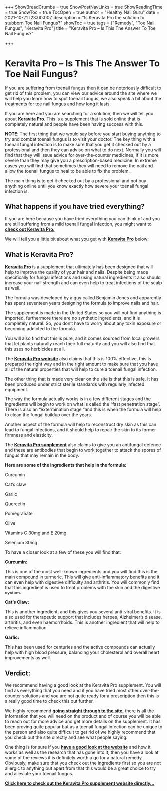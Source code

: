 +++
ShowBreadCrumbs = true
ShowPostNavLinks = true
ShowReadingTime = true
ShowToc = true
TocOpen = true
author = "Healthy Nail Guru"
date = 2021-10-21T23:00:00Z
description = "Is Keravita Pro the solution to stubborn Toe Nail Fungus?"
showToc = true
tags = ["Remedy", "Toe Nail Fungus", "Keravita Pro"]
title = "Keravita Pro – Is This The Answer To Toe Nail Fungus?"

+++
# Keravita Pro – Is This The Answer To Toe Nail Fungus?

If you are suffering from toenail fungus then it can be notoriously difficult to get rid of this problem, you can view our advice around the site where we will help you learn how to spot toenail fungus, we also speak a bit about the treatments for toe nail fungus and how long it lasts.

If you are here and you are searching for a solution, then we will tell you about [**Keravita Pro**](https://healthynailguru.com/link/toe-nail-fungus-treatment/). This is a supplement that is sold online that is completely natural and people have been having success with this.

**NOTE**: The first thing that we would say before you start buying anything to try and combat toenail fungus is to visit your doctor. The key thing with a toenail fungal infection is to make sure that you get it checked out by a professional and then they can advise on what to do next. Normally you will find that they will issue advice for over-the-counter medicines, if it is more severe than they may give you a prescription-based medicine. In extreme cases you will find that sometimes they will need to remove the nail and allow the toenail fungus to heal to be able to fix the problem.

The main thing is to get it checked out by a professional and not buy anything online until you know exactly how severe your toenail fungal infection is.

## What happens if you have tried everything?

If you are here because you have tried everything you can think of and you are still suffering from a mild toenail fungal infection, you might want to [**check out Keravita Pro.**](https://healthynailguru.com/link/toe-nail-fungus-treatment/)

We will tell you a little bit about what you get with [**Keravita Pro**](https://healthynailguru.com/link/toe-nail-fungus-treatment/) below:

## What is Keravita Pro?

[**Keravita Pro**](https://healthynailguru.com/link/toe-nail-fungus-treatment/) is a supplement that ultimately has been designed that will help to improve the quality of your hair and nails. Despite being made specifically for fungal infections and using natural ingredients it also should increase your nail strength and can even help to treat infections of the scalp as well.

The formula was developed by a guy called Benjamin Jones and apparently has spent seventeen years designing the formula to improve nails and hair.

The supplement is made in the United States so you will not find anything is imported, furthermore there are no synthetic ingredients, and it is completely natural. So, you don’t have to worry about any toxin exposure or becoming addicted to the formula.

You will also find that this is pure, and it comes sourced from local growers that let plants naturally reach their full maturity and you will also find that this uses no herbicides at all.

The [**Keravita Pro website**](https://healthynailguru.com/link/toe-nail-fungus-treatment/) also claims that this is 100% effective, this is prepared the right way and in the right amount to make sure that you have all of the natural properties that will help to cure a toenail fungal infection.

The other thing that is made very clear on the site is that this is safe. It has been produced under strict sterile standards with regularly infected equipment.

The way the formula actually works is in a few different stages and the ingredients will begin to work on what is called the “fast penetration stage”. There is also an “extermination stage “and this is when the formula will help to clean the fungal buildup over the years.

Another aspect of the formula will help to reconstruct dry skin as this can lead to fungal infections, and it should help to repair the skin to its former firmness and elasticity.

The [**Keravita Pro supplement**](https://healthynailguru.com/link/toe-nail-fungus-treatment/) also claims to give you an antifungal defence and these are antibodies that begin to work together to attack the spores of fungus that may remain in the body.

**Here are some of the ingredients that help in the formula:**

Curcumin

Cat’s claw

Garlic

Quercetin

Pomegranate

Olive

Vitamins C 30mg and E 20mg

Selenium 30mg

To have a closer look at a few of these you will find that:

**Curcumin:**

This is one of the most well-known ingredients and you will find this is the main compound in turmeric. This will give anti-inflammatory benefits and it can even help with digestive difficulty and arthritis. You will commonly find that this ingredient is used to treat problems with the skin and the digestive system.

**Cat’s Claw:**

This is another ingredient, and this gives you several anti-viral benefits. It is also used for therapeutic support that includes herpes, Alzheimer’s disease, arthritis, and even haemorrhoids. This is another ingredient that will help to relieve inflammation.

**Garlic:**

This has been used for centuries and the active compounds can actually help with high blood pressure, balancing your cholesterol and overall heart improvements as well.

## Verdict:

We recommend having a good look at the Keravita Pro supplement. You will find as everything that you need and if you have tried most other over-the-counter solutions and you are not quite ready for a prescription then this is a really good time to check this out further.

We highly recommend [**going straight through to the site**](https://healthynailguru.com/link/toe-nail-fungus-treatment/)**,** there is all the information that you will need on the product and of course you will be able to reach out for more advice and get more details on the supplement. It has been proving quite popular but as a toenail fungal infection can be unique to the person and also quite difficult to get rid of we highly recommend that you check out the site directly and see what people saying.

One thing is for sure if you [**have a good look at the website**](https://healthynailguru.com/link/toe-nail-fungus-treatment/) and how it works as well as the research that has gone into it, then you have a look at some of the reviews it is definitely worth a go for a natural remedy. Obviously, make sure that you check out the ingredients first so you are not allergic to anything but apart from that this would be a great choice to try and alleviate your toenail fungus.

[**Click here to check out the Keravita Pro supplement website directly…**](https://healthynailguru.com/link/toe-nail-fungus-treatment/)